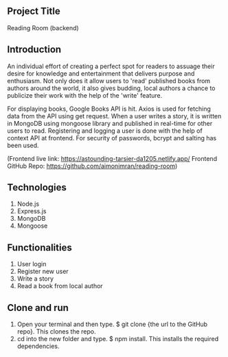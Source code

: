 ## Project Title 
Reading Room (backend)

## Introduction
An individual effort of creating a perfect spot for readers to assuage their desire for knowledge and entertainment that delivers purpose and enthusiasm. Not only does it allow users to 'read' published books from authors around the world, it also gives budding, local authors a chance to publicize their work with the help of the 'write' feature.

For displaying books, Google Books API is hit. Axios is used for fetching data from the API using get request. When a user writes a story, it is written in MongoDB using mongoose library and published in real-time for other users to read. Registering and logging a user is done with the help of context API at frontend. For security of passwords, bcrypt and salting has been used.

(Frontend live link: https://astounding-tarsier-da1205.netlify.app/ 
Frontend GitHub Repo: https://github.com/aimonimran/reading-room)

## Technologies
1. Node.js
2. Express.js
3. MongoDB
4. Mongoose

## Functionalities
1. User login
2. Register new user
6. Write a story
7. Read a book from local author

## Clone and run
1. Open your terminal and then type. $ git clone {the url to the GitHub repo}. This clones the repo.
2. cd into the new folder and type. $ npm install. This installs the required dependencies.
